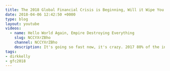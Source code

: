 ```yaml
---
title: The 2018 Global Financial Crisis is Beginning, Will it Wipe You Out?
date: 2018-04-06 12:42:50 +0000
type: blog
layout: youtube
videos:
  - name: Hello World Again, Empire Destroying Everything
    slug: NCCYXrZBho
    channel: NCCYXrZBho
    description: It's going so fast now, it's crazy. 2017 80% of the income was made by the 1%.
tags:
- dirkkelly
- gfc2018
---
```


